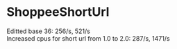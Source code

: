 # ShoppeeShortUrl  
Editted base 36: 256/s, 521/s  
Increased cpus for short url from 1.0 to 2.0: 287/s, 1471/s
